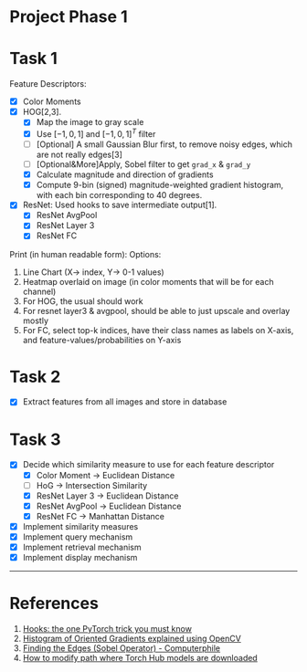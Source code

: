 # Project Phase 1

# Task 1

Feature Descriptors:
- [x] Color Moments
- [x] HOG[2,3].
  - [x] Map the image to gray scale
  - [x] Use $[-1, 0, 1]$ and $[-1, 0, 1]^T$ filter
  - [ ] [Optional] A small Gaussian Blur first, to remove noisy edges, which are not really edges[3] 
  - [ ] [Optional&More]Apply, Sobel filter to get `grad_x` & `grad_y`
  - [x] Calculate magnitude and direction of gradients
  - [x] Compute 9-bin (signed) magnitude-weighted gradient histogram, with each bin corresponding to 40 degrees.
- [x] ResNet: Used hooks to save intermediate output[1].
  - [x] ResNet AvgPool
  - [x] ResNet Layer 3
  - [x] ResNet FC

Print (in human readable form):
Options:
1. Line Chart (X-> index, Y-> 0-1 values)
2. Heatmap overlaid on image (in color moments that will be for each channel)
3. For HOG, the usual should work
4. For resnet layer3 & avgpool, should be able to just upscale and overlay mostly
5. For FC, select top-k indices, have their class names as labels on X-axis, and feature-values/probabilities on Y-axis

# Task 2

- [x] Extract features from all images and store in database

# Task 3

- [x] Decide which similarity measure to use for each feature descriptor
  - [x] Color Moment -> Euclidean Distance
  - [ ] HoG -> Intersection Similarity
  - [x] ResNet Layer 3 -> Euclidean Distance
  - [x] ResNet AvgPool -> Euclidean Distance
  - [x] ResNet FC -> Manhattan Distance

- [x] Implement similarity measures
- [x] Implement query mechanism
- [x] Implement retrieval mechanism
- [x] Implement display mechanism
---
# References

1. [Hooks: the one PyTorch trick you must know](https://tivadardanka.com/blog/hooks-the-one-pytorch-trick-you-must-know)
2. [Histogram of Oriented Gradients explained using OpenCV](https://learnopencv.com/histogram-of-oriented-gradients/)
3. [Finding the Edges (Sobel Operator) - Computerphile](https://youtu.be/uihBwtPIBxM?feature=shared)
4. [How to modify path where Torch Hub models are downloaded](https://stackoverflow.com/questions/59134499/how-to-modify-path-where-torch-hub-models-are-downloaded)
